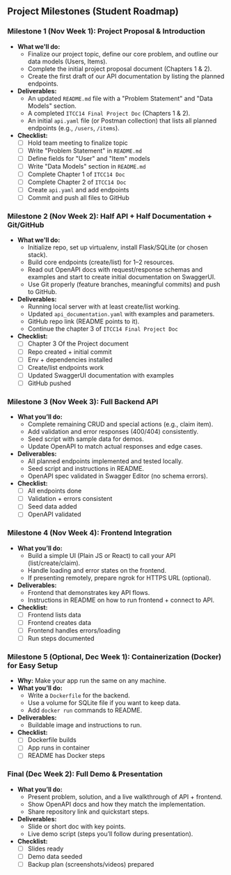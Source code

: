 ## Project Milestones (Student Roadmap)

### Milestone 1 (Nov Week 1): Project Proposal & Introduction

- **What we'll do:**
  - Finalize our project topic, define our core problem, and outline our data models (Users, Items).
  - Complete the initial project proposal document (Chapters 1 & 2).
  - Create the first draft of our API documentation by listing the planned endpoints.
- **Deliverables:**
  - An updated `README.md` file with a "Problem Statement" and "Data Models" section.
  - A completed `ITCC14 Final Project Doc` (Chapters 1 & 2).
  - An initial `api.yaml` file (or Postman collection) that lists all planned endpoints (e.g., `/users`, `/items`).
- **Checklist:**
  - [ ] Hold team meeting to finalize topic
  - [ ] Write "Problem Statement" in `README.md`
  - [ ] Define fields for "User" and "Item" models
  - [ ] Write "Data Models" section in `README.md`
  - [ ] Complete Chapter 1 of `ITCC14 Doc`
  - [ ] Complete Chapter 2 of `ITCC14 Doc`
  - [ ] Create `api.yaml` and add endpoints
  - [ ] Commit and push all files to GitHub

### Milestone 2 (Nov Week 2): Half API + Half Documentation + Git/GitHub

- **What we'll do:**
  - Initialize repo, set up virtualenv, install Flask/SQLite (or chosen stack).
  - Build core endpoints (create/list) for 1–2 resources.
  - Read out OpenAPI docs with request/response schemas and examples and start to create initial documentation on SwaggerUI.
  - Use Git properly (feature branches, meaningful commits) and push to GitHub.
- **Deliverables:**
  - Running local server with at least create/list working.
  - Updated `api_documentation.yaml` with examples and parameters.
  - GitHub repo link (README points to it).
  - Continue the chapter 3 of `ITCC14 Final Project Doc`
- **Checklist:**
  - [ ] Chapter 3 Of the Project document
  - [ ] Repo created + initial commit
  - [ ] Env + dependencies installed
  - [ ] Create/list endpoints work
  - [ ] Updated SwaggerUI documentation with examples
  - [ ] GitHub pushed

### Milestone 3 (Nov Week 3): Full Backend API

- **What you’ll do:**
  - Complete remaining CRUD and special actions (e.g., claim item).
  - Add validation and error responses (400/404) consistently.
  - Seed script with sample data for demos.
  - Update OpenAPI to match actual responses and edge cases.
- **Deliverables:**
  - All planned endpoints implemented and tested locally.
  - Seed script and instructions in README.
  - OpenAPI spec validated in Swagger Editor (no schema errors).
- **Checklist:**
  - [ ] All endpoints done
  - [ ] Validation + errors consistent
  - [ ] Seed data added
  - [ ] OpenAPI validated

### Milestone 4 (Nov Week 4): Frontend Integration

- **What you’ll do:**
  - Build a simple UI (Plain JS or React) to call your API (list/create/claim).
  - Handle loading and error states on the frontend.
  - If presenting remotely, prepare ngrok for HTTPS URL (optional).
- **Deliverables:**
  - Frontend that demonstrates key API flows.
  - Instructions in README on how to run frontend + connect to API.
- **Checklist:**
  - [ ] Frontend lists data
  - [ ] Frontend creates data
  - [ ] Frontend handles errors/loading
  - [ ] Run steps documented

### Milestone 5 (Optional, Dec Week 1): Containerization (Docker) for Easy Setup

- **Why:** Make your app run the same on any machine.
- **What you’ll do:**
  - Write a `Dockerfile` for the backend.
  - Use a volume for SQLite file if you want to keep data.
  - Add `docker run` commands to README.
- **Deliverables:**
  - Buildable image and instructions to run.
- **Checklist:**
  - [ ] Dockerfile builds
  - [ ] App runs in container
  - [ ] README has Docker steps

### Final (Dec Week 2): Full Demo & Presentation

- **What you’ll do:**
  - Present problem, solution, and a live walkthrough of API + frontend.
  - Show OpenAPI docs and how they match the implementation.
  - Share repository link and quickstart steps.
- **Deliverables:**
  - Slide or short doc with key points.
  - Live demo script (steps you’ll follow during presentation).
- **Checklist:**
  - [ ] Slides ready
  - [ ] Demo data seeded
  - [ ] Backup plan (screenshots/videos) prepared
